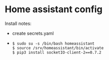 # Home assistant config

Install notes:
- create secrets.yaml
- ```
  $ sudo su -s /bin/bash homeassistant
  $ source /srv/homeassistant/bin/activate
  $ pip3 install socketIO-client-2==0.7.2
  ```
